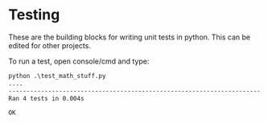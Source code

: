 # Testing

These are the building blocks for writing unit tests in python. This can be edited for other projects.

To run a test, open console/cmd and type:

```cmd
python .\test_math_stuff.py
....
----------------------------------------------------------------------
Ran 4 tests in 0.004s

OK
```

